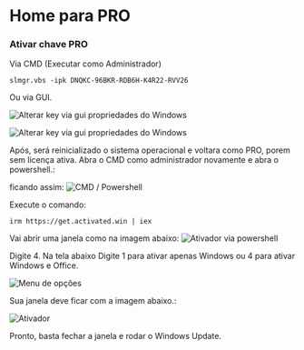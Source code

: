 # Home para PRO #

### Ativar chave PRO ###

Via CMD (Executar como Administrador)
```shell
slmgr.vbs -ipk DNQKC-96BKR-RDB6H-K4R22-RVV26
```
Ou via GUI.

![Alterar key via gui propriedades do Windows](https://i.imgur.com/ytZYALb.jpeg)

![Alterar key via gui propriedades do Windows](https://i.imgur.com/0MuO3H9.jpeg)

Após, será reinicializado o sistema operacional e voltara como PRO, porem sem licença ativa.
Abra o CMD como administrador novamente e abra o powershell.:

ficando assim:
![CMD / Powershell](https://i.imgur.com/UfXGaHG.jpeg)

Execute o comando:
```shell
irm https://get.activated.win | iex
```
Vai abrir uma janela como na imagem abaixo:
![Ativador via powershell](https://i.imgur.com/6l1jP5B.jpeg)
 
 Digite 4.
Na tela abaixo Digite 1 para ativar apenas Windows ou 4 para ativar Windows e Office.

![Menu de opções](https://i.imgur.com/RHbvjUo.jpeg)

Sua janela deve ficar com a imagem abaixo.:

![Ativador](https://i.imgur.com/AoYB3iG.jpeg)

Pronto, basta fechar a janela e rodar o Windows Update.
